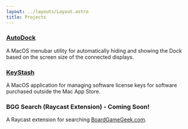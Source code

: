 ```yaml
---
layout: ../layouts/Layout.astro
title: Projects
---
```


### [AutoDock](https://github.com/ghall89/AutoDock)

A MacOS menubar utility for automatically hiding and showing the Dock based on the screen size of the connected displays.

### [KeyStash](https://github.com/ghall89/KeyStash)

A MacOS application for managing software license keys for software purchased outside the Mac App Store.

### BGG Search (Raycast Extension) - Coming Soon!

A Raycast extension for searching [BoardGameGeek.com](https://boardgamegeek.com).
